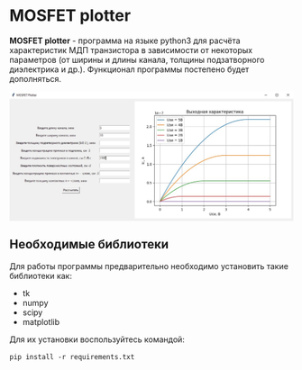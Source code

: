 # MOSFET plotter
**MOSFET plotter** - программа на языке python3 для расчёта характеристик МДП транзистора в зависимости от некоторых параметров (от ширины и длины канала, толщины подзатворного диэлектрика и др.). Функционал программы постепено будет дополняться.

<img src="https://raw.githubusercontent.com/ch4rioteer/MOSFET-plotter/main/.pictures/photo_2023-12-12_22-00-47.jpg" align="center">

## Необходимые библиотеки
Для работы программы предварительно необходимо установить такие библиотеки как:
- tk
- numpy
- scipy
- matplotlib

Для их установки воспользуйтесь командой:
```
pip install -r requirements.txt
```
